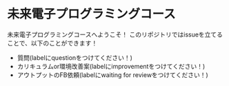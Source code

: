 # 未来電子プログラミングコース

未来電子プログラミングコースへようこそ！
このリポジトリではissueを立てることで、以下のことができます！

- 質問(labelにquestionをつけてください！)
- カリキュラムor環境改善案(labelにimprovementをつけてください！)
- アウトプットのFB依頼(labelにwaiting for reviewをつけてください！)


